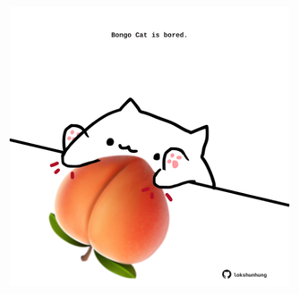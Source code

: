 <!-- built at 11/05/2024, 02:09:05 UTC -->
<p align="center">
  <img width="500" height="500" src="./ReadmeImage.svg">
</p>
